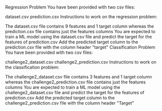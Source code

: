 Regression Problem
You have been provided with two csv files:

dataset.csv
prediction.csv
Instructions to work on the regression problem:

The dataset.csv file contains 9 features and 1 target column whereas the prediction.csv file contains just the features columns
You are expected to train a ML model using the dataset.csv file and predict the target for the features of prediction.csv
Add the predicted target column to the prediction.csv file with the column header "target"
Classification Problem
You have been provided with two csv files:

challenge2_dataset.csv
challenge2_prediction.csv
Instructions to work on the classification problem:

The challenge2_dataset.csv file contains 3 features and 1 target column whereas the challenge2_prediction.csv file contains just the features columns
You are expected to train a ML model using the challenge2_dataset.csv file and predict the target for the features of prediction.csv
Add the predicted target column to the challenge2_prediction.csv file with the column header "Target"
